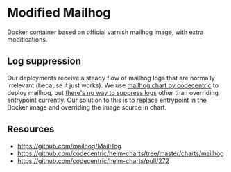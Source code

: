 # Modified Mailhog

Docker container based on official varnish mailhog image, with extra moditications.

## Log suppression

Our deployments receive a steady flow of mailhog logs that are normally irrelevant (because it just works). We use [mailhog chart by codecentric](https://github.com/codecentric/helm-charts/tree/master/charts/mailhog) to deploy mailhog, but [there's no way to suppress logs](https://github.com/codecentric/helm-charts/pull/272) other than overriding entrypoint currently.  Our solution to this is to replace entrypoint in the Docker image and overriding the image source in chart.

## Resources

 - https://github.com/mailhog/MailHog
 - https://github.com/codecentric/helm-charts/tree/master/charts/mailhog
 - https://github.com/codecentric/helm-charts/pull/272